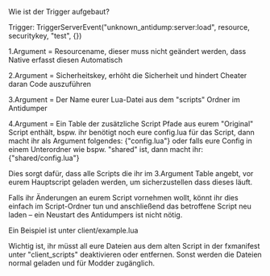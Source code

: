 Wie ist der Trigger aufgebaut?

Trigger:
TriggerServerEvent("unknown_antidump:server:load", resource, securitykey, "test", {})

1.Argument = Resourcename, dieser muss nicht geändert werden, dass Native erfasst diesen Automatisch

2.Argument = Sicherheitskey, erhöht die Sicherheit und hindert Cheater daran Code auszuführen

3.Argument = Der Name eurer Lua-Datei aus dem "scripts" Ordner im Antidumper

4.Argument = 
Ein Table der zusätzliche Script Pfade aus eurem "Original" Script enthält, bspw. ihr benötigt noch eure config.lua für das Script, dann macht ihr als Argument folgendes:
{"config.lua"}
oder falls eure Config in einem Unterordner wie bspw. "shared" ist, dann macht ihr:
{"shared/config.lua"}

Dies sorgt dafür, dass alle Scripts die ihr im 3.Argument Table angebt, vor eurem Hauptscript geladen werden, um sicherzustellen dass dieses läuft.

Falls ihr Änderungen an eurem Script vornehmen wollt, könnt ihr dies einfach im Script-Ordner tun und anschließend das betroffene Script neu laden – ein Neustart des Antidumpers ist nicht nötig.

Ein Beispiel ist unter client/example.lua

Wichtig ist, ihr müsst all eure Dateien aus dem alten Script in der fxmanifest unter "client_scripts" deaktivieren oder entfernen. 
Sonst werden die Dateien normal geladen und für Modder zugänglich.
